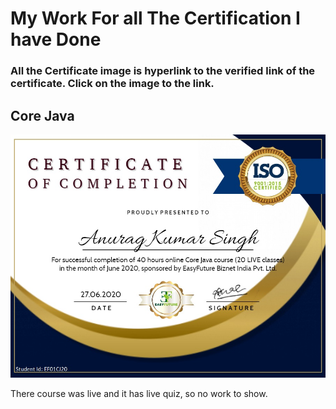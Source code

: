 # My Work For all The Certification I have Done

### All the Certificate image is hyperlink to the verified link of the certificate. Click on the image to the link.

## Core Java
[![CoreJava](./CertificateJPG/CoreJava.jpg)](https://drive.google.com/file/d/1yr4YYfoHrACF7jAFijsZjOp06_JBKZ2W/view)

There course was live and it has live quiz, so no work to show.